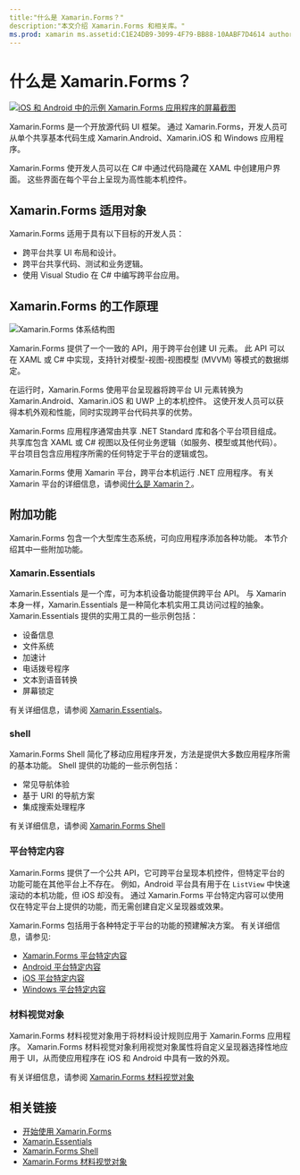 ```yaml
---
title:"什么是 Xamarin.Forms？"
description:"本文介绍 Xamarin.Forms 和相关库。"
ms.prod: xamarin ms.assetid:C1E24DB9-3099-4F79-BB88-10AABF7D4614 author: profexorgeek ms.author: jusjohns ms.date:2020 年 5 月 28 日 no-loc: [Xamarin.Forms, Xamarin.Essentials]
---
```


# <a name="what-is-xamarinforms"></a>什么是 Xamarin.Forms？

[![iOS 和 Android 中的示例 Xamarin.Forms 应用程序的屏幕截图](what-is-xamarin-forms-images/xamarin-forms-app-cropped.png)](what-is-xamarin-forms-images/xamarin-forms-app.png#lightbox)

Xamarin.Forms 是一个开放源代码 UI 框架。 通过 Xamarin.Forms，开发人员可从单个共享基本代码生成 Xamarin.Android、Xamarin.iOS 和 Windows 应用程序。

Xamarin.Forms 使开发人员可以在 C# 中通过代码隐藏在 XAML 中创建用户界面。 这些界面在每个平台上呈现为高性能本机控件。

## <a name="who-xamarinforms-is-for"></a>Xamarin.Forms 适用对象

Xamarin.Forms 适用于具有以下目标的开发人员：

- 跨平台共享 UI 布局和设计。
- 跨平台共享代码、测试和业务逻辑。
- 使用 Visual Studio 在 C# 中编写跨平台应用。

## <a name="how-xamarinforms-works"></a>Xamarin.Forms 的工作原理

![Xamarin.Forms 体系结构图](what-is-xamarin-forms-images/xamarin-forms-architecture.png)

Xamarin.Forms 提供了一个一致的 API，用于跨平台创建 UI 元素。 此 API 可以在 XAML 或 C# 中实现，支持针对模型-视图-视图模型 (MVVM) 等模式的数据绑定。

在运行时，Xamarin.Forms 使用平台呈现器将跨平台 UI 元素转换为 Xamarin.Android、Xamarin.iOS 和 UWP 上的本机控件。 这使开发人员可以获得本机外观和性能，同时实现跨平台代码共享的优势。

Xamarin.Forms 应用程序通常由共享 .NET Standard 库和各个平台项目组成。 共享库包含 XAML 或 C# 视图以及任何业务逻辑（如服务、模型或其他代码）。 平台项目包含应用程序所需的任何特定于平台的逻辑或包。

Xamarin.Forms 使用 Xamarin 平台，跨平台本机运行 .NET 应用程序。 有关 Xamarin 平台的详细信息，请参阅[什么是 Xamarin？](~/get-started/what-is-xamarin.md)。

## <a name="additional-functionality"></a>附加功能

Xamarin.Forms 包含一个大型库生态系统，可向应用程序添加各种功能。 本节介绍其中一些附加功能。

### Xamarin.Essentials

Xamarin.Essentials 是一个库，可为本机设备功能提供跨平台 API。 与 Xamarin 本身一样，Xamarin.Essentials 是一种简化本机实用工具访问过程的抽象。 Xamarin.Essentials 提供的实用工具的一些示例包括：

- 设备信息
- 文件系统
- 加速计
- 电话拨号程序
- 文本到语音转换
- 屏幕锁定

有关详细信息，请参阅 [Xamarin.Essentials](~/essentials/index.md)。

### <a name="shell"></a>shell

Xamarin.Forms Shell 简化了移动应用程序开发，方法是提供大多数应用程序所需的基本功能。 Shell 提供的功能的一些示例包括：

- 常见导航体验
- 基于 URI 的导航方案
- 集成搜索处理程序

有关详细信息，请参阅 [Xamarin.Forms Shell](~/xamarin-forms/app-fundamentals/shell/index.md)

### <a name="platform-specifics"></a>平台特定内容

Xamarin.Forms 提供了一个公共 API，它可跨平台呈现本机控件，但特定平台的功能可能在其他平台上不存在。 例如，Android 平台具有用于在 `ListView` 中快速滚动的本机功能，但 iOS 却没有。 通过 Xamarin.Forms 平台特定内容可以使用仅在特定平台上提供的功能，而无需创建自定义呈现器或效果。

Xamarin.Forms 包括用于各种特定于平台的功能的预建解决方案。 有关详细信息，请参见:

- [Xamarin.Forms 平台特定内容](~/xamarin-forms/platform/platform-specifics/index.md)
- [Android 平台特定内容](~/xamarin-forms/platform/android/index.md)
- [iOS 平台特定内容](~/xamarin-forms/platform/ios/index.md)
- [Windows 平台特定内容](~/xamarin-forms/platform/windows/index.md)

### <a name="material-visual"></a>材料视觉对象

Xamarin.Forms 材料视觉对象用于将材料设计规则应用于 Xamarin.Forms 应用程序。 Xamarin.Forms 材料视觉对象利用视觉对象属性将自定义呈现器选择性地应用于 UI，从而使应用程序在 iOS 和 Android 中具有一致的外观。

有关详细信息，请参阅 [Xamarin.Forms 材料视觉对象](~/xamarin-forms/user-interface/visual/material-visual.md)

## <a name="related-links"></a>相关链接

- [开始使用 Xamarin.Forms](~/xamarin-forms/index.yml)
- [Xamarin.Essentials](~/essentials/index.md)
- [Xamarin.Forms Shell](~/xamarin-forms/app-fundamentals/shell/index.md)
- [Xamarin.Forms 材料视觉对象](~/xamarin-forms/user-interface/visual/material-visual.md)
